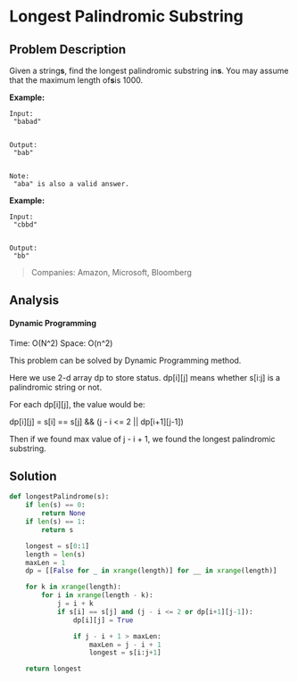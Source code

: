 # Longest Palindromic Substring

## Problem Description

Given a string**s**, find the longest palindromic substring in**s**. You may assume that the maximum length of**s**is 1000.

**Example:**

```
Input:
 "babad"


Output:
 "bab"


Note:
 "aba" is also a valid answer.
```

**Example:**

```
Input:
 "cbbd"


Output:
 "bb"
```

> Companies: Amazon, Microsoft, Bloomberg

## Analysis

#### Dynamic Programming

Time: O\(N^2\) Space: O\(n^2\)

This problem can be solved by Dynamic Programming method.

Here we use 2-d array dp to store status. dp\[i\]\[j\] means whether s\[i:j\] is a palindromic string or not.

For each dp\[i\]\[j\], the value would be:

dp\[i\]\[j\] = s\[i\] == s\[j\] && \(j - i &lt;= 2 \|\| dp\[i+1\]\[j-1\]\)

Then if we found max value of j - i + 1, we found the longest palindromic substring.

#### 

## Solution

```py
def longestPalindrome(s):
    if len(s) == 0:
        return None
    if len(s) == 1:
        return s

    longest = s[0:1]
    length = len(s)
    maxLen = 1
    dp = [[False for _ in xrange(length)] for __ in xrange(length)]

    for k in xrange(length):
        for i in xrange(length - k):
            j = i + k
            if s[i] == s[j] and (j - i <= 2 or dp[i+1][j-1]):
                dp[i][j] = True

                if j - i + 1 > maxLen:
                    maxLen = j - i + 1
                    longest = s[i:j+1]

    return longest
```



